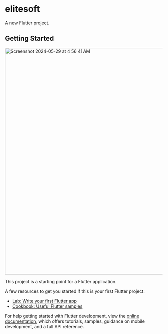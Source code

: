 # elitesoft

A new Flutter project.

## Getting Started
<img width="725" alt="Screenshot 2024-05-29 at 4 56 41 AM" src="https://github.com/murtadhadev/Elite_Soft/assets/126625271/534b6585-d50a-4eb8-bc02-e473b2cfeb7e">

This project is a starting point for a Flutter application.

A few resources to get you started if this is your first Flutter project:

- [Lab: Write your first Flutter app](https://docs.flutter.dev/get-started/codelab)
- [Cookbook: Useful Flutter samples](https://docs.flutter.dev/cookbook)

For help getting started with Flutter development, view the
[online documentation](https://docs.flutter.dev/), which offers tutorials,
samples, guidance on mobile development, and a full API reference.
